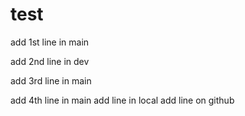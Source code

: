 # test

add 1st line in main

add 2nd line in dev

add 3rd line in main

add 4th line in main
add line in local
add line on github
